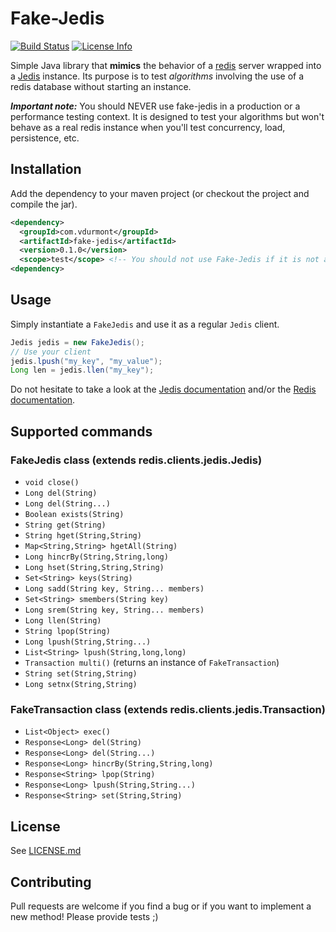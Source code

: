 # Fake-Jedis
[![Build Status](https://travis-ci.org/vdurmont/fake-jedis.svg?branch=master)](https://travis-ci.org/vdurmont/fake-jedis)
[![License Info](http://img.shields.io/badge/license-The%20MIT%20License-brightgreen.svg)](https://github.com/vdurmont/fake-jedis/blob/master/LICENSE.md)

Simple Java library that **mimics** the behavior of a [redis](http://redis.io) server wrapped into a [Jedis](https://github.com/xetorthio/jedis) instance. Its purpose is to test *algorithms* involving the use of a redis database without starting an instance.

***Important note:*** You should NEVER use fake-jedis in a production or a performance testing context. It is designed to test your algorithms but won't behave as a real redis instance when you'll test concurrency, load, persistence, etc.

## Installation

Add the dependency to your maven project (or checkout the project and compile the jar).

```xml
<dependency>
  <groupId>com.vdurmont</groupId>
  <artifactId>fake-jedis</artifactId>
  <version>0.1.0</version>
  <scope>test</scope> <!-- You should not use Fake-Jedis if it is not a test! -->
<dependency>
```

## Usage

Simply instantiate a `FakeJedis` and use it as a regular `Jedis` client.
```java
Jedis jedis = new FakeJedis();
// Use your client
jedis.lpush("my_key", "my_value");
Long len = jedis.llen("my_key");
```

Do not hesitate to take a look at the [Jedis documentation](https://github.com/xetorthio/jedis/wiki) and/or the [Redis documentation](http://redis.io/commands).

## Supported commands

### FakeJedis class (extends redis.clients.jedis.Jedis)

* `void close()`
* `Long del(String)`
* `Long del(String...)`
* `Boolean exists(String)`
* `String get(String)`
* `String hget(String,String)`
* `Map<String,String> hgetAll(String)`
* `Long hincrBy(String,String,long)`
* `Long hset(String,String,String)`
* `Set<String> keys(String)`
* `Long sadd(String key, String... members)`
* `Set<String> smembers(String key)`
* `Long srem(String key, String... members)`
* `Long llen(String)`
* `String lpop(String)`
* `Long lpush(String,String...)`
* `List<String> lpush(String,long,long)`
* `Transaction multi()` (returns an instance of `FakeTransaction`)
* `String set(String,String)`
* `Long setnx(String,String)`

### FakeTransaction class (extends redis.clients.jedis.Transaction)

* `List<Object> exec()`
* `Response<Long> del(String)`
* `Response<Long> del(String...)`
* `Response<Long> hincrBy(String,String,long)`
* `Response<String> lpop(String)`
* `Response<Long> lpush(String,String...)`
* `Response<String> set(String,String)`

## License

See [LICENSE.md](./LICENSE.md)

## Contributing

Pull requests are welcome if you find a bug or if you want to implement a new method! Please provide tests ;)
